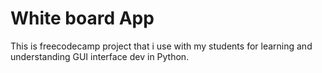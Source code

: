 # White board App

This is freecodecamp project that i use with my students for learning and understanding GUI interface dev in Python.  
